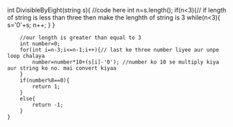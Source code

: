  int DivisibleByEight(string s){
        //code here
        int n=s.length();
        if(n<3){// if length of string is less than three then make the lenghth of string is 3
            while(n<3){
                s='0'+s;
                n++;
            }
        }
        
        //our length is greater than equal to 3
        int number=0;
        for(int i=n-3;i<=n-1;i++){// last ke three number liyee aur unpe loop chalaya
            number=number*10+(s[i]-'0'); //number ko 10 se multiply kiya aur string ko no. mai convert kiyaa
        }
        if(number%8==0){
            return 1;
        }
        else{
            return -1;
        }
    }
